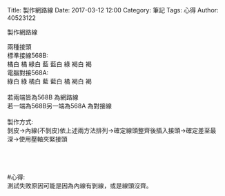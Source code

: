 Title: 製作網路線
Date: 2017-03-12 12:00
Category: 筆記
Tags: 心得
Author: 40523122
 
製作網路線

<!-- PELICAN_END_SUMMARY -->

兩種接頭 <br/>
標準接線568B:<br/>
橘白 橘 綠白 藍 藍白 綠 褐白 褐<br/>
電腦對接568A:<br/>
綠白 綠 橘白 藍 藍白 橘 褐白 褐<br/>
  <br/>
若兩端皆為568B 為網路線<br/>
若一端為568B另一端為568A 為對接線<br/>
<br/>
製作方式:<br/>
剝皮->內線(不剝皮)依上述兩方法排列->確定線頭整齊後插入接頭->確定差至最深->使用壓軸夾緊接頭<br/>
<br/>
<br/>
<br/>
<br/>
#心得:<br/>
測試失敗原因可能是因為內線有剝線，或是線頭沒齊。<br/>
 